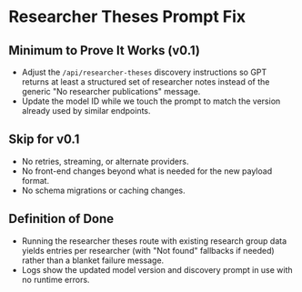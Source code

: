 # Researcher Theses Prompt Fix

## Minimum to Prove It Works (v0.1)
- Adjust the `/api/researcher-theses` discovery instructions so GPT returns at least a structured set of researcher notes instead of the generic "No researcher publications" message.
- Update the model ID while we touch the prompt to match the version already used by similar endpoints.

## Skip for v0.1
- No retries, streaming, or alternate providers.
- No front-end changes beyond what is needed for the new payload format.
- No schema migrations or caching changes.

## Definition of Done
- Running the researcher theses route with existing research group data yields entries per researcher (with "Not found" fallbacks if needed) rather than a blanket failure message.
- Logs show the updated model version and discovery prompt in use with no runtime errors.
